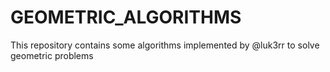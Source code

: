 # GEOMETRIC_ALGORITHMS
This repository contains some algorithms implemented by @luk3rr to solve geometric problems
